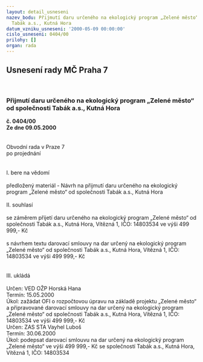 ```yaml
---
layout: detail_usneseni
nazev_bodu: Přijmutí daru určeného na ekologický program „Zelené město“ od společnosti
  Tabák a.s., Kutná Hora
datum_vzniku_usneseni: '2000-05-09 00:00:00'
cislo_usneseni: 0404/00
prilohy: []
organ: rada
---
```

<div id="ucUsn_pList" class="usn">
	<span><h2>Usnesení rady MČ Praha 7 </h2>
<br></span><div class="standBody">
<span><h3>Přijmutí daru určeného na ekologický program „Zelené město“ od společnosti Tabák a.s., Kutná Hora</h3></span><div class="center">
		<strong>č. 0404/00</strong><br>
	</div>
<div class="center">
		<strong>Ze dne 09.05.2000</strong><br><br>
	</div>     <br>Obvodní rada v Praze 7<br>po projednání<br><br><br>I.	bere na vědomí<br><br> předložený materiál - Návrh na přijmutí daru určeného na ekologický program „Zelené město“ od společnosti Tabák a.s., Kutná Hora<br><br>II.	souhlasí <br><br>se záměrem přijetí daru určeného na ekologický program „Zelené město“ od společnosti Tabák a.s., Kutná Hora, Vítězná 1, IČO: 14803534 ve výši 499 999,- Kč<br><br>s návrhem textu darovací smlouvy na dar určený na ekologický program „Zelené město“ od společnosti Tabák a.s., Kutná Hora, Vítězná 1, IČO: 14803534 ve výši 499 999,- Kč<br><br><br>III.	ukládá <br><br> Určen:	     	VED OŽP Horská Hana<br>Termín: 15.05.2000<br>Úkol:	zažádat OFI o rozpočtovou úpravu na základě projektu „Zelené město“ a připravované darovací smlouvy na dar určený na ekologický program „Zelené město“ od společnosti Tabák a.s., Kutná Hora, Vítězná 1, IČO: 14803534 ve výši 499 999,- Kč<br>  Určen:	     	ZAS STA Vayhel Luboš<br>Termín: 30.06.2000<br>Úkol:	podepsat darovací smlouvu na dar určený na ekologický program „Zelené město“ ve výši      499 999,- Kč se společností Tabák a.s., Kutná Hora, Vítězná 1, IČO: 14803534 <br><br> <br>
</div>
</div>